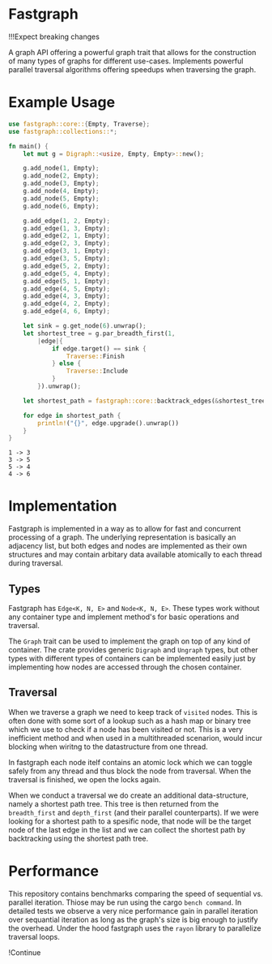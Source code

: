 # Fastgraph

!!!Expect breaking changes

A graph API offering a powerful graph trait that allows for the construction of
many types of graphs for different use-cases. Implements powerful parallel traversal
algorithms offering speedups when traversing the graph.

# Example Usage

```rust
use fastgraph::core::{Empty, Traverse};
use fastgraph::collections::*;

fn main() {
	let mut g = Digraph::<usize, Empty, Empty>::new();

	g.add_node(1, Empty);
	g.add_node(2, Empty);
	g.add_node(3, Empty);
	g.add_node(4, Empty);
	g.add_node(5, Empty);
	g.add_node(6, Empty);

	g.add_edge(1, 2, Empty);
	g.add_edge(1, 3, Empty);
	g.add_edge(2, 1, Empty);
	g.add_edge(2, 3, Empty);
	g.add_edge(3, 1, Empty);
	g.add_edge(3, 5, Empty);
	g.add_edge(5, 2, Empty);
	g.add_edge(5, 4, Empty);
	g.add_edge(5, 1, Empty);
	g.add_edge(4, 5, Empty);
	g.add_edge(4, 3, Empty);
	g.add_edge(4, 2, Empty);
	g.add_edge(4, 6, Empty);

	let sink = g.get_node(6).unwrap();
	let shortest_tree = g.par_breadth_first(1,
		|edge|{
			if edge.target() == sink {
				Traverse::Finish
			} else {
				Traverse::Include
			}
		}).unwrap();

	let shortest_path = fastgraph::core::backtrack_edges(&shortest_tree);

	for edge in shortest_path {
		println!("{}", edge.upgrade().unwrap())
	}
}

```

```
1 -> 3
3 -> 5
5 -> 4
4 -> 6
```

# Implementation

Fastgraph is implemented in a way as to allow for fast and concurrent
processing of a graph. The underlying representation is basically an adjacency
list, but both edges and nodes are implemented as their own structures and may
contain arbitary data available atomically to each thread during traversal.

## Types

Fastgraph has `Edge<K, N, E>` and `Node<K, N, E>`. These types work without any
container type and implement method's for basic operations and traversal.

The `Graph` trait can be used to implement the graph on top of any kind of
container. The crate provides generic `Digraph` and `Ungraph` types, but other
types with different types of containers can be implemented easily just by
implementing how nodes are accessed through the chosen container.

## Traversal

When we traverse a graph we need to keep track of `visited` nodes. This is often
done with some sort of a lookup such as a hash map or binary tree which we use
to check if a node has been visited or not. This is a very inefficient method
and when used in a multithreaded scenarion, would incur blocking when wiritng to
the datastructure from one thread.

In fastgraph each node itelf contains an atomic lock which we can toggle safely
from any thread and thus block the node from traversal. When the traversal is
finished, we open the locks again.

When we conduct a traversal we do create an additional data-structure, namely a
shortest path tree. This tree is then returned from the `breadth_first` and
`depth_first` (and their parallel counterparts). If we were looking for a
shortest path to a spesific node, that node will be the target node of the last
edge in the list and we can collect the shortest path by backtracking using the
shortest path tree.

# Performance

This repository contains benchmarks comparing the speed of sequential vs.
parallel iteration. Thiose may be run using the cargo `bench command`. In
detailed tests we observe a very nice performance gain in parallel iteration
over sequantial iteration as long as the graph's size is big enough to justify
the overhead. Under the hood fastgraph uses the `rayon` library to parallelize
traversal loops.

!Continue

